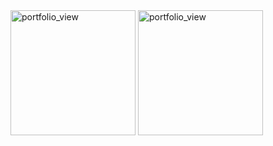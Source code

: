 

<img width="200" alt="portfolio_view" src="https://user-images.githubusercontent.com/60993267/92546183-58c2da80-f228-11ea-964f-6b599c829690.png">
<img width="200" alt="portfolio_view" src="https://user-images.githubusercontent.com/60993267/92546679-7c3a5500-f229-11ea-920e-accbf5cadce0.png">

